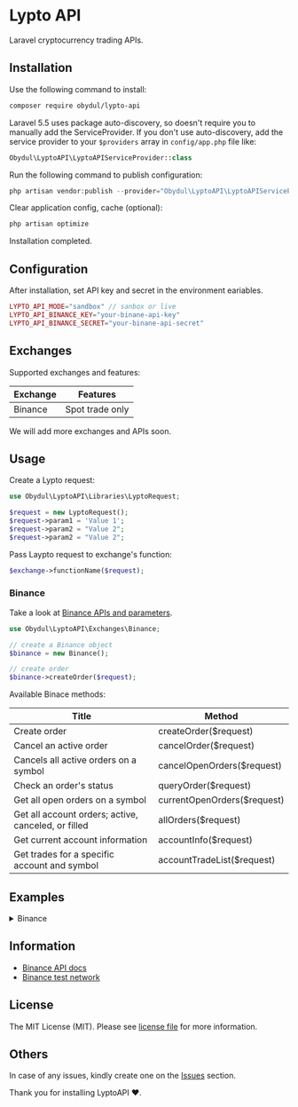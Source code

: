 # Lypto API

Laravel cryptocurrency trading APIs.

<a name="installation"></a>
## Installation

Use the following command to install:
```bash
composer require obydul/lypto-api
```

Laravel 5.5 uses package auto-discovery, so doesn't require you to manually add the ServiceProvider. If you don't use auto-discovery, add the service provider to your `$providers` array in `config/app.php` file like:
```php
Obydul\LyptoAPI\LyptoAPIServiceProvider::class
```

Run the following command to publish configuration:
```php
php artisan vendor:publish --provider="Obydul\LyptoAPI\LyptoAPIServiceProvider" --tag="config"
```

Clear application config, cache (optional):
```php
php artisan optimize
```

Installation completed.

<a name="configuration"></a>
## Configuration

After installation, set API key and secret in the environment eariables.

```php
LYPTO_API_MODE="sandbox" // sanbox or live
LYPTO_API_BINANCE_KEY="your-binane-api-key"
LYPTO_API_BINANCE_SECRET="your-binane-api-secret"
```

<a name="exchanges"></a>
## Exchanges

Supported exchanges and features:

| Exchange | Features
| --- | --- |
| Binance | Spot trade only

We will add more exchanges and APIs soon.

<a name="usage"></a>
## Usage

Create a Lypto request:

```php
use Obydul\LyptoAPI\Libraries\LyptoRequest;

$request = new LyptoRequest();
$request->param1 = 'Value 1';
$request->param2 = "Value 2";
$request->param2 = "Value 2";
```

Pass Laypto request to exchange's function:

```php
$exchange->functionName($request);
```

### Binance
Take a look at [Binance APIs and parameters](https://binance-docs.github.io/apidocs/spot/en/#change-log).

```php
use Obydul\LyptoAPI\Exchanges\Binance;

// create a Binance object
$binance = new Binance();

// create order
$binance->createOrder($request);
```
Available Binace methods:

| Title | Method
| --- | --- |
| Create order | createOrder($request)
| Cancel an active order | cancelOrder($request)
| Cancels all active orders on a symbol | cancelOpenOrders($request)
| Check an order's status | queryOrder($request)
| Get all open orders on a symbol| currentOpenOrders($request)
| Get all account orders; active, canceled, or filled | allOrders($request)
| Get current account information | accountInfo($request)
| Get trades for a specific account and symbol | accountTradeList($request)

<a name="examples"></a>
## Examples

<details>
<summary>Binance</summary>

```php
use Obydul\LyptoAPI\Exchanges\Binance;
use Obydul\LyptoAPI\Libraries\LyptoRequest;

private static $binance;

/**
 * constructor.
 */
public function __construct()
{
    self::$binance = new Binance();
}

// account info
$account_info = self::$binance->accountInfo();
dd($account_info);

// create order
$request = new LyptoRequest();
$request->symbol = 'BTCUSDT';
$request->side = "SELL";
$request->type = "LIMIT";
$request->timeInForce = "GTC";
$request->quantity = 0.01;
$request->price = 9000;
$request->newClientOrderId = "my_order_id_1112";
$create_order = self::$binance->createOrder($request);
dd($create_order);

// account trade list
$request = new LyptoRequest();
$request->symbol = "BTCUSDT";
$trade_list = self::$binance->accountTradeList($request);
dd($trade_list);
```
</details>

<a name="information"></a>
## Information
- [Binance API docs](https://binance-docs.github.io/apidocs/spot/en/#change-log)
- [Binance test network](https://testnet.binance.vision/)

<a name="license"></a>
## License

The MIT License (MIT). Please see [license file](https://github.com/mdobydullah/laraskrill/blob/master/LICENSE) for more information.

<a name="others"></a>
## Others
In case of any issues, kindly create one on the [Issues](https://github.com/mdobydullah/lypto-api/issues) section.

Thank you for installing LyptoAPI :heart:.
